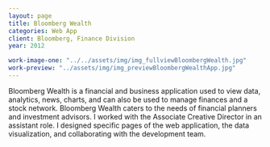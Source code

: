 ```yaml
---
layout: page
title: Bloomberg Wealth
categories: Web App
client: Bloomberg, Finance Division
year: 2012

work-image-one: "../../assets/img/img_fullviewBloombergWealth.jpg"
work-preview: "../assets/img/img_previewBloombergWealthApp.jpg"
---
```


Bloomberg Wealth is a financial and business application used to view data, analytics, news, charts, and can also be used to manage finances and a stock network. Bloomberg Wealth caters to the needs of financial planners and investment advisors. I worked with the Associate Creative Director in an assistant role. I designed specific pages of the web application, the data visualization, and collaborating with the development team.
